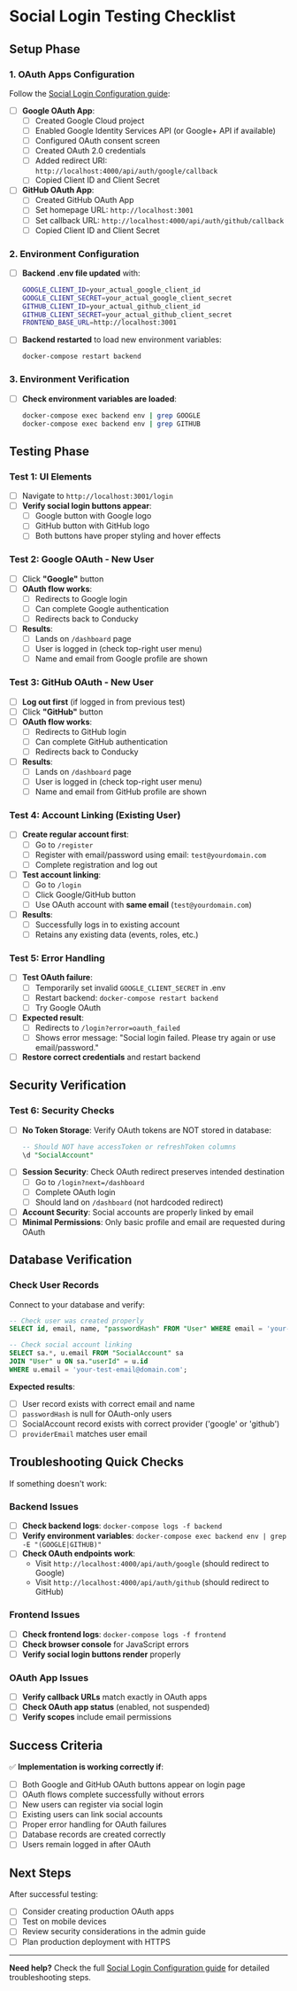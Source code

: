 # Social Login Testing Checklist

## Setup Phase

### 1. OAuth Apps Configuration
Follow the [Social Login Configuration guide](website/docs/admin-guide/system-management.md#social-login-configuration):

- [ ] **Google OAuth App**:
  - [ ] Created Google Cloud project
  - [ ] Enabled Google Identity Services API (or Google+ API if available)
  - [ ] Configured OAuth consent screen
  - [ ] Created OAuth 2.0 credentials
  - [ ] Added redirect URI: `http://localhost:4000/api/auth/google/callback`
  - [ ] Copied Client ID and Client Secret

- [ ] **GitHub OAuth App**:
  - [ ] Created GitHub OAuth App
  - [ ] Set homepage URL: `http://localhost:3001`
  - [ ] Set callback URL: `http://localhost:4000/api/auth/github/callback`
  - [ ] Copied Client ID and Client Secret

### 2. Environment Configuration
- [ ] **Backend .env file updated** with:
  ```bash
  GOOGLE_CLIENT_ID=your_actual_google_client_id
  GOOGLE_CLIENT_SECRET=your_actual_google_client_secret
  GITHUB_CLIENT_ID=your_actual_github_client_id
  GITHUB_CLIENT_SECRET=your_actual_github_client_secret
  FRONTEND_BASE_URL=http://localhost:3001
  ```

- [ ] **Backend restarted** to load new environment variables:
  ```bash
  docker-compose restart backend
  ```

### 3. Environment Verification
- [ ] **Check environment variables are loaded**:
  ```bash
  docker-compose exec backend env | grep GOOGLE
  docker-compose exec backend env | grep GITHUB
  ```

## Testing Phase

### Test 1: UI Elements
- [ ] Navigate to `http://localhost:3001/login`
- [ ] **Verify social login buttons appear**:
  - [ ] Google button with Google logo
  - [ ] GitHub button with GitHub logo
  - [ ] Both buttons have proper styling and hover effects

### Test 2: Google OAuth - New User
- [ ] Click **"Google"** button
- [ ] **OAuth flow works**:
  - [ ] Redirects to Google login
  - [ ] Can complete Google authentication
  - [ ] Redirects back to Conducky
- [ ] **Results**:
  - [ ] Lands on `/dashboard` page
  - [ ] User is logged in (check top-right user menu)
  - [ ] Name and email from Google profile are shown

### Test 3: GitHub OAuth - New User  
- [ ] **Log out first** (if logged in from previous test)
- [ ] Click **"GitHub"** button
- [ ] **OAuth flow works**:
  - [ ] Redirects to GitHub login
  - [ ] Can complete GitHub authentication
  - [ ] Redirects back to Conducky
- [ ] **Results**:
  - [ ] Lands on `/dashboard` page
  - [ ] User is logged in (check top-right user menu)
  - [ ] Name and email from GitHub profile are shown

### Test 4: Account Linking (Existing User)
- [ ] **Create regular account first**:
  - [ ] Go to `/register`
  - [ ] Register with email/password using email: `test@yourdomain.com`
  - [ ] Complete registration and log out
- [ ] **Test account linking**:
  - [ ] Go to `/login`
  - [ ] Click Google/GitHub button
  - [ ] Use OAuth account with **same email** (`test@yourdomain.com`)
- [ ] **Results**:
  - [ ] Successfully logs in to existing account
  - [ ] Retains any existing data (events, roles, etc.)

### Test 5: Error Handling
- [ ] **Test OAuth failure**:
  - [ ] Temporarily set invalid `GOOGLE_CLIENT_SECRET` in .env
  - [ ] Restart backend: `docker-compose restart backend`
  - [ ] Try Google OAuth
- [ ] **Expected result**:
  - [ ] Redirects to `/login?error=oauth_failed`
  - [ ] Shows error message: "Social login failed. Please try again or use email/password."
- [ ] **Restore correct credentials** and restart backend

## Security Verification

### Test 6: Security Checks
- [ ] **No Token Storage**: Verify OAuth tokens are NOT stored in database:
  ```sql
  -- Should NOT have accessToken or refreshToken columns
  \d "SocialAccount"
  ```
- [ ] **Session Security**: Check OAuth redirect preserves intended destination
  - [ ] Go to `/login?next=/dashboard`  
  - [ ] Complete OAuth login
  - [ ] Should land on `/dashboard` (not hardcoded redirect)
- [ ] **Account Security**: Social accounts are properly linked by email
- [ ] **Minimal Permissions**: Only basic profile and email are requested during OAuth

## Database Verification

### Check User Records
Connect to your database and verify:

```sql
-- Check user was created properly
SELECT id, email, name, "passwordHash" FROM "User" WHERE email = 'your-test-email@domain.com';

-- Check social account linking
SELECT sa.*, u.email FROM "SocialAccount" sa 
JOIN "User" u ON sa."userId" = u.id 
WHERE u.email = 'your-test-email@domain.com';
```

**Expected results**:
- [ ] User record exists with correct email and name
- [ ] `passwordHash` is null for OAuth-only users
- [ ] SocialAccount record exists with correct provider ('google' or 'github')
- [ ] `providerEmail` matches user email

## Troubleshooting Quick Checks

If something doesn't work:

### Backend Issues
- [ ] **Check backend logs**: `docker-compose logs -f backend`
- [ ] **Verify environment variables**: `docker-compose exec backend env | grep -E "(GOOGLE|GITHUB)"`
- [ ] **Check OAuth endpoints work**: 
  - Visit `http://localhost:4000/api/auth/google` (should redirect to Google)
  - Visit `http://localhost:4000/api/auth/github` (should redirect to GitHub)

### Frontend Issues  
- [ ] **Check frontend logs**: `docker-compose logs -f frontend`
- [ ] **Check browser console** for JavaScript errors
- [ ] **Verify social login buttons render** properly

### OAuth App Issues
- [ ] **Verify callback URLs** match exactly in OAuth apps
- [ ] **Check OAuth app status** (enabled, not suspended)
- [ ] **Verify scopes** include email permissions

## Success Criteria

✅ **Implementation is working correctly if**:
- [ ] Both Google and GitHub OAuth buttons appear on login page
- [ ] OAuth flows complete successfully without errors
- [ ] New users can register via social login
- [ ] Existing users can link social accounts
- [ ] Proper error handling for OAuth failures
- [ ] Database records are created correctly
- [ ] Users remain logged in after OAuth

## Next Steps

After successful testing:
- [ ] Consider creating production OAuth apps
- [ ] Test on mobile devices
- [ ] Review security considerations in the admin guide
- [ ] Plan production deployment with HTTPS

---

**Need help?** Check the full [Social Login Configuration guide](website/docs/admin-guide/system-management.md#social-login-configuration) for detailed troubleshooting steps. 